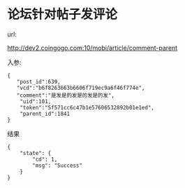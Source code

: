 # 论坛针对帖子发评论 #


url:

http://dev2.coingogo.com:10/mobi/article/comment-parent

入参:

	{
	   "post_id":639,
       "vcd":"b6f8263663b6606f719ec9a6f46f774e",
       "comment":"是发是的发是的发是的发",
		"uid":101,
		"token":"5f571cc6c47b1e57606532892b01e1ed",
		"parent_id":1841
	}

结果

	{
	    "state": {
	        "cd": 1,
	        "msg": "Success"
	    }
	}
